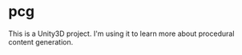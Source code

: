 pcg
===

This is a Unity3D project. I'm using it to learn more about procedural content generation.
